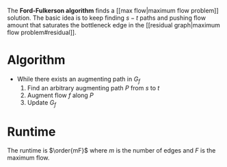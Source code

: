 The **Ford-Fulkerson algorithm** finds a [[max flow|maximum flow problem]] solution. The basic idea is to keep finding $s-t$ paths and pushing flow amount that saturates the bottleneck edge in the [[residual graph|maximum flow problem#residual]].

# Algorithm

* While there exists an augmenting path in $G_f$
    1. Find an arbitrary augmenting path $P$ from $s$ to $t$
    2. Augment flow $f$ along $P$
    3. Update $G_f$

# Runtime

The runtime is $\order{mF}$ where $m$ is the number of edges and $F$ is the maximum flow.
